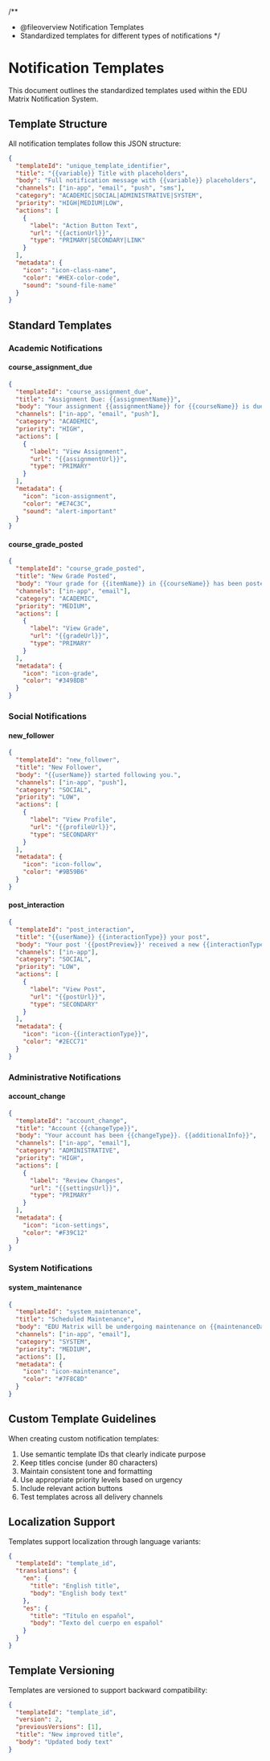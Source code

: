/**
 * @fileoverview Notification Templates
 * Standardized templates for different types of notifications
 */

# Notification Templates

This document outlines the standardized templates used within the EDU Matrix Notification System.

## Template Structure

All notification templates follow this JSON structure:

```json
{
  "templateId": "unique_template_identifier",
  "title": "{{variable}} Title with placeholders",
  "body": "Full notification message with {{variable}} placeholders",
  "channels": ["in-app", "email", "push", "sms"],
  "category": "ACADEMIC|SOCIAL|ADMINISTRATIVE|SYSTEM",
  "priority": "HIGH|MEDIUM|LOW",
  "actions": [
    {
      "label": "Action Button Text",
      "url": "{{actionUrl}}",
      "type": "PRIMARY|SECONDARY|LINK"
    }
  ],
  "metadata": {
    "icon": "icon-class-name",
    "color": "#HEX-color-code",
    "sound": "sound-file-name"
  }
}
```

## Standard Templates

### Academic Notifications

#### course_assignment_due
```json
{
  "templateId": "course_assignment_due",
  "title": "Assignment Due: {{assignmentName}}",
  "body": "Your assignment {{assignmentName}} for {{courseName}} is due on {{dueDate}}.",
  "channels": ["in-app", "email", "push"],
  "category": "ACADEMIC",
  "priority": "HIGH",
  "actions": [
    {
      "label": "View Assignment",
      "url": "{{assignmentUrl}}",
      "type": "PRIMARY"
    }
  ],
  "metadata": {
    "icon": "icon-assignment",
    "color": "#E74C3C",
    "sound": "alert-important"
  }
}
```

#### course_grade_posted
```json
{
  "templateId": "course_grade_posted",
  "title": "New Grade Posted",
  "body": "Your grade for {{itemName}} in {{courseName}} has been posted.",
  "channels": ["in-app", "email"],
  "category": "ACADEMIC",
  "priority": "MEDIUM",
  "actions": [
    {
      "label": "View Grade",
      "url": "{{gradeUrl}}",
      "type": "PRIMARY"
    }
  ],
  "metadata": {
    "icon": "icon-grade",
    "color": "#3498DB"
  }
}
```

### Social Notifications

#### new_follower
```json
{
  "templateId": "new_follower",
  "title": "New Follower",
  "body": "{{userName}} started following you.",
  "channels": ["in-app", "push"],
  "category": "SOCIAL",
  "priority": "LOW",
  "actions": [
    {
      "label": "View Profile",
      "url": "{{profileUrl}}",
      "type": "SECONDARY"
    }
  ],
  "metadata": {
    "icon": "icon-follow",
    "color": "#9B59B6"
  }
}
```

#### post_interaction
```json
{
  "templateId": "post_interaction",
  "title": "{{userName}} {{interactionType}} your post",
  "body": "Your post '{{postPreview}}' received a new {{interactionType}} from {{userName}}.",
  "channels": ["in-app"],
  "category": "SOCIAL",
  "priority": "LOW",
  "actions": [
    {
      "label": "View Post",
      "url": "{{postUrl}}",
      "type": "SECONDARY"
    }
  ],
  "metadata": {
    "icon": "icon-{{interactionType}}",
    "color": "#2ECC71"
  }
}
```

### Administrative Notifications

#### account_change
```json
{
  "templateId": "account_change",
  "title": "Account {{changeType}}",
  "body": "Your account has been {{changeType}}. {{additionalInfo}}",
  "channels": ["in-app", "email"],
  "category": "ADMINISTRATIVE",
  "priority": "HIGH",
  "actions": [
    {
      "label": "Review Changes",
      "url": "{{settingsUrl}}",
      "type": "PRIMARY"
    }
  ],
  "metadata": {
    "icon": "icon-settings",
    "color": "#F39C12"
  }
}
```

### System Notifications

#### system_maintenance
```json
{
  "templateId": "system_maintenance",
  "title": "Scheduled Maintenance",
  "body": "EDU Matrix will be undergoing maintenance on {{maintenanceDate}} from {{startTime}} to {{endTime}}. {{additionalInfo}}",
  "channels": ["in-app", "email"],
  "category": "SYSTEM",
  "priority": "MEDIUM",
  "actions": [],
  "metadata": {
    "icon": "icon-maintenance",
    "color": "#7F8C8D"
  }
}
```

## Custom Template Guidelines

When creating custom notification templates:

1. Use semantic template IDs that clearly indicate purpose
2. Keep titles concise (under 80 characters)
3. Maintain consistent tone and formatting
4. Use appropriate priority levels based on urgency
5. Include relevant action buttons
6. Test templates across all delivery channels

## Localization Support

Templates support localization through language variants:

```json
{
  "templateId": "template_id",
  "translations": {
    "en": {
      "title": "English title",
      "body": "English body text"
    },
    "es": {
      "title": "Título en español",
      "body": "Texto del cuerpo en español"
    }
  }
}
```

## Template Versioning

Templates are versioned to support backward compatibility:

```json
{
  "templateId": "template_id",
  "version": 2,
  "previousVersions": [1],
  "title": "New improved title",
  "body": "Updated body text"
}
```